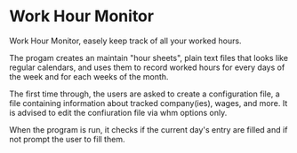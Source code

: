 # Work Hour Monitor
Work Hour Monitor, easely keep track of all your worked hours.

The progam creates an maintain "hour sheets", plain text files that looks
like regular calendars, and uses them to record worked hours for every days of
the week and for each weeks of the month.

The first time through, the users are asked to create a configuration file,
a file containing information about tracked company(ies), wages, and more.
It is advised to edit the confiuration file via whm options only.

When the program is run, it checks if the current day's entry are filled and if not
prompt the user to fill them.


